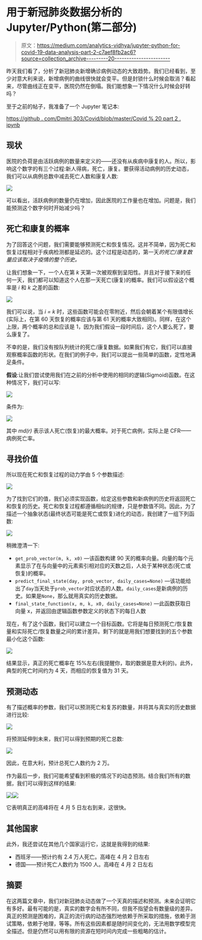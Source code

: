 # 用于新冠肺炎数据分析的 Jupyter/Python(第二部分)

> 原文：<https://medium.com/analytics-vidhya/jupyter-python-for-covid-19-data-analysis-part-2-c7aef8fb2ac6?source=collection_archive---------20----------------------->

昨天我们看了，分析了新冠肺炎新增确诊病例动态的大致趋势。我们已经看到，至少对意大利来说，新增病例的曲线很快就会变平。但是封锁什么时候会取消？看起来，尽管曲线正在变平，医院仍然在倒塌。我们能想象一下情况什么时候会好转吗？

至于之前的帖子，我准备了一个 Jupyter 笔记本:

[https://github . com/Dmitri 303/Covid/blob/master/Covid % 20 part 2 . ipynb](https://github.com/dmitrii303/covid/blob/master/Covid%20part2.ipynb)

## 现状

医院的负荷是由活跃病例的数量来定义的——还没有从疾病中康复的人。所以，影响这个数字的有三个过程:新人得病，死亡，康复。要获得活动病例的历史动态，我们可以从病例总数中减去死亡人数和康复人数:

![](img/13fe82be103dd673c0c1324ea9271e1d.png)

可以看出，活跃病例的数量仍在增加，因此医院的工作量也在增加。问题是，我们能预测这个数字何时开始减少吗？

## 死亡和康复的概率

为了回答这个问题，我们需要能够预测死亡和恢复情况。这并不简单，因为死亡和恢复过程相对于疾病检测都是延迟的。这个过程是动态的，第一天*的死亡/康复数量应该取决于疫情的整个历史。*

让我们想象一下，一个人在第 *k* 天第一次被观察到呈阳性。并且对于接下来的任何一天，我们都可以知道这个人在那一天死亡(康复)的概率。我们可以假设这个概率是 *i* 和 *k* 之差的函数:

![](img/43a4209c5f72e1ae4f841bc9b296f454.png)

我们可以说，当 *i = k* 时，这些函数可能会在零附近，然后会朝着某个有限值增长(实际上，在第 60 天恢复的概率应该与第 61 天的概率大致相同)。同样，在这个上限，两个概率的总和应该是 1，因为我们假设一段时间后，这个人要么死了，要么康复了。

不幸的是，我们没有按队列统计的死亡/康复数据。如果我们有它，我们可以直接观察概率函数的形状。在我们的例子中，我们可以提出一些简单的函数，定性地满足条件。

**假设**:让我们尝试使用我们在之前的分析中使用的相同的逻辑(Sigmoid)函数。在这种情况下，我们可以写:

![](img/1aaee880cf58d41e784b9f5fb2aee5f5.png)

条件为:

![](img/4cb60768535f0c1dd4cac4283a1dce6b.png)

其中 *md(r)* 表示该人死亡(恢复)的最大概率。对于死亡病例，实际上是 CFR——病例死亡率。

## 寻找价值

所以现在死亡和恢复过程的动力学由 5 个参数描述:

![](img/be4410b9a7ff21cab242c859cd695890.png)

为了找到它们的值，我们必须实现函数，给定这些参数和新病例的历史将返回死亡和恢复的历史。死亡和恢复过程都遵循相似的规律，只是参数值不同。因此，为了描述一个抽象状态(最终状态可能是死亡或恢复)进化的动态，我创建了一组下列函数:

![](img/cb6eed0f447de2e2a622560711b701a6.png)

稍微澄清一下:

*   `get_prob_vector(m, k, x0)` —该函数构建 90 天的概率向量。向量的每个元素显示了在与向量中的元素索引相对应的天数之后，人处于某种状态(死亡或恢复)的概率。
*   `predict_final_state(day, prob_vector, daily_cases=None)` —该功能给出了`day`当天处于`prob_vector`对应状态的人数。`daily_cases`是新病例的历史。如果是`None`，那么就用真实的历史数据。
*   `final_state_function(x, m, k, x0, daily_cases=None)` —此函数获取日向量 x，并返回由逻辑函数参数定义的状态下的每日人数

现在，有了这个函数，我们可以建立一个目标函数。它将是每日预测死亡/恢复数量和实际死亡/恢复数量之间的累计差异。剩下的就是用我们想要找到的五个参数最小化这个函数:

![](img/9f96c5cf9416a9c22cd0c5a54d5cb967.png)

结果显示，真正的死亡概率在 15%左右(我提醒你，取的数据是意大利的)。此外，典型的死亡时间约为 4 天，而相应的恢复值为 31 天。

## 预测动态

有了描述概率的参数，我们可以预测死亡和复苏的数量，并将其与真实的历史数据进行比较:

![](img/a213bba92890c5d37b692db6cf38aa90.png)

将预测延伸到未来，我们可以得到预期的死亡总数:

![](img/209d5a60466e09e01a7ee68eec4c5f8c.png)

因此，在意大利，预计总死亡人数约为 2 万。

作为最后一步，我们可能希望看到积极的情况下的动态预测。结合我们所有的数据，我们可以得到这样的结果:

![](img/c3618812939f1cc129f53672803bf07a.png)![](img/132d43f7827ca650fa63784eab503a8b.png)

它表明真正的高峰将在 4 月 5 日左右到来，这很快。

## 其他国家

此外，我还尝试在其他几个国家运行它，这就是我得到的结果:

*   西班牙——预计约有 2.4 万人死亡。高峰在 4 月 2 日左右
*   德国——预计死亡人数约为 1500 人。高峰在 4 月 2 日左右

## 摘要

在这两篇文章中，我们对新冠肺炎动态做了一个天真的描述和预测。未来会证明它有多好。最有可能的是，真实的数字会有所不同，但我不指望会有数量级的差异。真正的预测是困难的，真正的流行病的动态强烈地依赖于所采取的措施，依赖于测试策略，依赖于地理，等等。所有这些因素都是随时间变化的，无法用数学模型完全描述。但是仍然可以用有限的资源在短时间内完成一些粗略的估计。